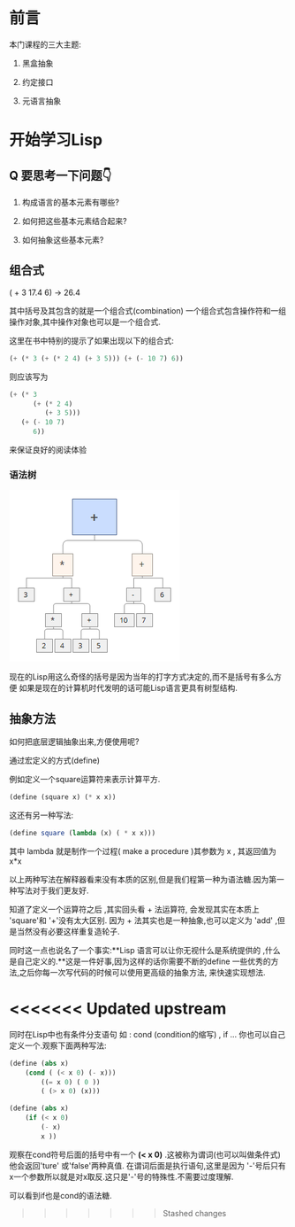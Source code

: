 # 前言

本门课程的三大主题: 

1. 黑盒抽象

2. 约定接口

3. 元语言抽象

# 开始学习Lisp

## Q 要思考一下问题👇

1. 构成语言的基本元素有哪些?

2. 如何把这些基本元素结合起来?

3. 如何抽象这些基本元素?

## 组合式

( + 3 17.4 6) -> 26.4

其中括号及其包含的就是一个组合式(combination)
一个组合式包含操作符和一组操作对象,其中操作对象也可以是一个组合式.

这里在书中特别的提示了如果出现以下的组合式:
~~~scheme
(+ (* 3 (+ (* 2 4) (+ 3 5))) (+ (- 10 7) 6))
~~~
则应该写为
~~~scheme
(+ (* 3
      (+ (* 2 4)
         (+ 3 5)))
   (+ (- 10 7)
      6))
~~~
来保证良好的阅读体验

### 语法树

![语法树.png](pic\1.1.png)

现在的Lisp用这么奇怪的括号是因为当年的打字方式决定的,而不是括号有多么方便
如果是现在的计算机时代发明的话可能Lisp语言更具有树型结构.

## 抽象方法

如何把底层逻辑抽象出来,方便使用呢?

通过宏定义的方式(define)

例如定义一个square运算符来表示计算平方.
~~~ scheme
(define (square x) (* x x))
~~~
这还有另一种写法:
~~~ scheme
(define square (lambda (x) ( * x x)))
~~~
其中 lambda 就是制作一个过程( make a procedure )其参数为 x , 其返回值为 x*x

以上两种写法在解释器看来没有本质的区别,但是我们程第一种为语法糖.因为第一种写法对于我们更友好.

知道了定义一个运算符之后 ,其实回头看 + 法运算符, 会发现其实在本质上 'square'和 '+'没有太大区别. 因为 + 法其实也是一种抽象,也可以定义为 'add' ,但是当然没有必要这样重复造轮子.

同时这一点也说名了一个事实:**Lisp 语言可以让你无视什么是系统提供的 ,什么是自己定义的.**这是一件好事,因为这样的话你需要不断的define 一些优秀的方法,之后你每一次写代码的时候可以使用更高级的抽象方法, 来快速实现想法.

<<<<<<< Updated upstream
=======
同时在Lisp中也有条件分支语句 如 : cond (condition的缩写) , if ... 你也可以自己定义一个.观察下面两种写法:
~~~scheme
(define (abs x) 
    (cond ( (< x 0) (- x)))
        ((= x 0) ( 0 ))
        ( (> x 0) (x)))
~~~
~~~scheme
(define (abs x)
    (if (< x 0)
        (- x)
        x ))
~~~
观察在cond符号后面的括号中有一个 **(< x 0)** .这被称为谓词(也可以叫做条件式)他会返回'ture' 或'false'两种真值. 在谓词后面是执行语句,这里是因为 '-'号后只有x一个参数所以就是对x取反.这只是'-'号的特殊性.不需要过度理解.

可以看到if也是cond的语法糖.
>>>>>>> Stashed changes
